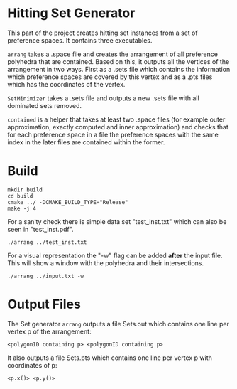 # Hitting Set Generator

This part of the project creates hitting set instances from a set of preference spaces. It contains three executables.

`arrang` takes a .space file and creates the arrangement of all preference polyhedra that are contained. Based on this, it outputs all the vertices of the arrangement in two ways. First as a .sets file which contains the information which preference spaces are covered by this vertex and as a .pts files which has the coordinates of the vertex.

`SetMinimizer` takes a .sets file and outputs a new .sets file with all dominated sets removed.

`contained` is a helper that takes at least two .space files (for example outer approximation, exactly computed and inner approximation) and checks that for each preference space in a file the preference spaces with the same index in the later files are contained within the former.

# Build

    mkdir build
    cd build
    cmake ../ -DCMAKE_BUILD_TYPE="Release"
    make -j 4

For a sanity check there is simple data set "test_inst.txt" which can also be seen in "test_inst.pdf".

    ./arrang ../test_inst.txt

For a visual representation the "-w" flag can be added **after** the input file. This will show a window with the polyhedra and their intersections.

    ./arrang ../input.txt -w

# Output Files

The Set generator `arrang` outputs a file Sets.out which contains one line per vertex p of the arrangement:

    <polygonID containing p> <polygonID containing p>

It also outputs a file Sets.pts which contains one line per vertex p with coordinates of p:

    <p.x()> <p.y()>
